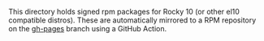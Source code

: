 This directory holds signed rpm packages for Rocky 10 (or other el10 compatible distros). These are automatically mirrored to a RPM repository on the [gh-pages](https://github.com/rockit-astro/packages/tree/gh-pages) branch using a GitHub Action.

